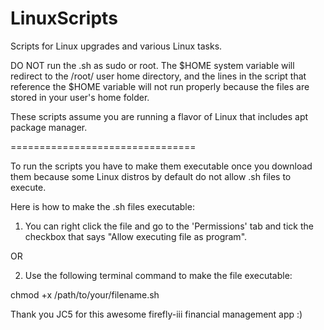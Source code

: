 # LinuxScripts
Scripts for Linux upgrades and various Linux tasks.

DO NOT run the .sh as sudo or root.  The $HOME system variable will redirect to the /root/ user home directory, and the lines in the script that reference the $HOME variable will not run properly because the files are stored in your user's home folder.

These scripts assume you are running a flavor of Linux that includes apt package manager.

================================

To run the scripts you have to make them executable once you download them because some Linux distros by default do not allow .sh files to execute.

Here is how to make the .sh files executable:

1. You can right click the file and go to the 'Permissions' tab and tick the checkbox that says "Allow executing file as program".

OR

2. Use the following terminal command to make the file executable:

chmod +x /path/to/your/filename.sh

Thank you JC5 for this awesome firefly-iii financial management app :)

